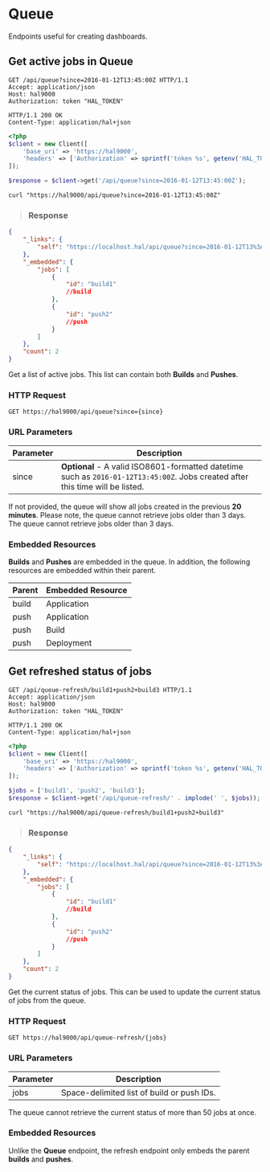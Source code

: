 # Queue

Endpoints useful for creating dashboards.

## Get active jobs in Queue

```http
GET /api/queue?since=2016-01-12T13:45:00Z HTTP/1.1
Accept: application/json
Host: hal9000
Authorization: token "HAL_TOKEN"
```

``` http
HTTP/1.1 200 OK
Content-Type: application/hal+json
```

```php
<?php
$client = new Client([
    'base_uri' => 'https://hal9000',
    'headers' => ['Authorization' => sprintf('token %s', getenv('HAL_TOKEN'))]
]);

$response = $client->get('/api/queue?since=2016-01-12T13:45:00Z');
```

```shell
curl "https://hal9000/api/queue?since=2016-01-12T13:45:00Z"
```

> ### Response

```json
{
    "_links": {
        "self": "https://localhost.hal/api/queue?since=2016-01-12T13%3A45%3A00Z"
    },
    "_embedded": {
        "jobs": [
            {
                "id": "build1"
                //build
            },
            {
                "id": "push2"
                //push
            }
        ]
    },
    "count": 2
}
```

Get a list of active jobs. This list can contain both **Builds** and **Pushes**.

### HTTP Request

`GET https://hal9000/api/queue?since={since}`

### URL Parameters

Parameter | Description
--------- | -----------
since     | **Optional** - A valid ISO8601-formatted datetime such as `2016-01-12T13:45:00Z`. Jobs created after this time will be listed.

<aside class="notice">
    If not provided, the queue will show all jobs created in the previous <b>20 minutes</b>. Please note, the queue cannot retrieve jobs older than 3 days.
</aside>

<aside class="warning">
    The queue cannot retrieve jobs older than 3 days.
</aside>

### Embedded Resources

**Builds** and **Pushes** are embedded in the queue. In addition, the following resources are embedded within their parent.

Parent          | Embedded Resource
--------------- | -----------------
build           | Application
push            | Application
push            | Build
push            | Deployment

## Get refreshed status of jobs

```http
GET /api/queue-refresh/build1+push2+build3 HTTP/1.1
Accept: application/json
Host: hal9000
Authorization: token "HAL_TOKEN"
```

``` http
HTTP/1.1 200 OK
Content-Type: application/hal+json
```

```php
<?php
$client = new Client([
    'base_uri' => 'https://hal9000',
    'headers' => ['Authorization' => sprintf('token %s', getenv('HAL_TOKEN'))]
]);

$jobs = ['build1', 'push2', 'build3'];
$response = $client->get('/api/queue-refresh/' . implode(' ', $jobs));
```

```shell
curl "https://hal9000/api/queue-refresh/build1+push2+build3"
```

> ### Response

```json
{
    "_links": {
        "self": "https://localhost.hal/api/queue?since=2016-01-12T13%3A45%3A00Z"
    },
    "_embedded": {
        "jobs": [
            {
                "id": "build1"
                //build
            },
            {
                "id": "push2"
                //push
            }
        ]
    },
    "count": 2
}
```

Get the current status of jobs. This can be used to update the current status of jobs from the queue.

### HTTP Request

`GET https://hal9000/api/queue-refresh/{jobs}`

### URL Parameters

Parameter | Description
--------- | -----------
jobs      | Space-delimited list of build or push IDs.

<aside class="warning">
    The queue cannot retrieve the current status of more than 50 jobs at once.
</aside>

### Embedded Resources

Unlike the **Queue** endpoint, the refresh endpoint only embeds the parent **builds** and **pushes**.


